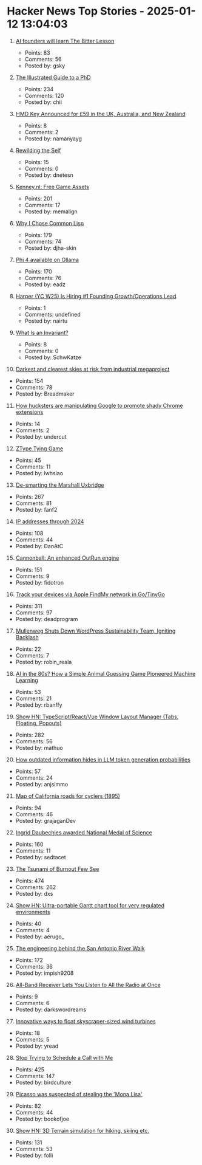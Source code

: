 # Hacker News Top Stories - 2025-01-12 13:04:03

1. [AI founders will learn The Bitter Lesson](https://lukaspetersson.com/blog/2025/bitter-vertical/)
   - Points: 83
   - Comments: 56
   - Posted by: gsky

2. [The Illustrated Guide to a PhD](https://matt.might.net/articles/phd-school-in-pictures/?_nospa=true)
   - Points: 234
   - Comments: 120
   - Posted by: chii

3. [HMD Key Announced for £59 in the UK, Australia, and New Zealand](https://www.hmd.com/en_int/press/hmd-key-press-release)
   - Points: 8
   - Comments: 2
   - Posted by: namanyayg

4. [Rewilding the Self](https://worldsensorium.com/rewilding-the-self/)
   - Points: 15
   - Comments: 0
   - Posted by: dnetesn

5. [Kenney.nl: Free Game Assets](https://www.kenney.nl/)
   - Points: 201
   - Comments: 17
   - Posted by: memalign

6. [Why I Chose Common Lisp](https://blog.djhaskin.com/blog/why-i-chose-common-lisp/)
   - Points: 179
   - Comments: 74
   - Posted by: djha-skin

7. [Phi 4 available on Ollama](https://ollama.com/library/phi4)
   - Points: 170
   - Comments: 76
   - Posted by: eadz

8. [Harper (YC W25) Is Hiring #1 Founding Growth/Operations Lead](https://www.ycombinator.com/companies/harper/jobs/VUe2K9r-founding-operations-lead)
   - Points: 1
   - Comments: undefined
   - Posted by: nairtu

9. [What Is an Invariant?](https://matklad.github.io/2023/10/06/what-is-an-invariant.html)
   - Points: 8
   - Comments: 0
   - Posted by: SchwKatze

10. [Darkest and clearest skies at risk from industrial megaproject](https://www.eso.org/public/news/eso2501/)
   - Points: 154
   - Comments: 78
   - Posted by: Breadmaker

11. [How hucksters are manipulating Google to promote shady Chrome extensions](https://arstechnica.com/security/2025/01/googles-chrome-web-store-has-a-serious-spam-problem-promoting-shady-extensions/)
   - Points: 14
   - Comments: 2
   - Posted by: undercut

12. [ZType Tying Game](https://zty.pe/)
   - Points: 45
   - Comments: 11
   - Posted by: lwhsiao

13. [De-smarting the Marshall Uxbridge](https://tomscii.sig7.se/2025/01/De-smarting-the-Marshall-Uxbridge)
   - Points: 267
   - Comments: 81
   - Posted by: fanf2

14. [IP addresses through 2024](https://www.potaroo.net/ispcol/2025-01/addr2024.html)
   - Points: 108
   - Comments: 44
   - Posted by: DanAtC

15. [Cannonball: An enhanced OutRun engine](https://github.com/djyt/cannonball)
   - Points: 151
   - Comments: 9
   - Posted by: fidotron

16. [Track your devices via Apple FindMy network in Go/TinyGo](https://github.com/hybridgroup/go-haystack)
   - Points: 311
   - Comments: 97
   - Posted by: deadprogram

17. [Mullenweg Shuts Down WordPress Sustainability Team, Igniting Backlash](https://www.therepository.email/mullenweg-shuts-down-wordpress-sustainability-team-igniting-backlash)
   - Points: 22
   - Comments: 7
   - Posted by: robin_reala

18. [AI in the 80s? How a Simple Animal Guessing Game Pioneered Machine Learning](https://medium.com/@alexey.medvecky/ai-in-the-80s-how-a-simple-animal-guessing-game-pioneered-machine-learning-before-it-was-cool-2f4a63dfe762)
   - Points: 53
   - Comments: 21
   - Posted by: rbanffy

19. [Show HN: TypeScript/React/Vue Window Layout Manager (Tabs, Floating, Popouts)](https://github.com/mathuo/dockview)
   - Points: 282
   - Comments: 56
   - Posted by: mathuo

20. [How outdated information hides in LLM token generation probabilities](https://blog.anj.ai/2025/01/llm-token-generation-probabilities.html)
   - Points: 57
   - Comments: 24
   - Posted by: anjsimmo

21. [Map of California roads for cyclers (1895)](https://www.loc.gov/resource/g4361p.ct000092/?r=-0.628,0.425,1.749,0.902,0)
   - Points: 94
   - Comments: 46
   - Posted by: grajaganDev

22. [Ingrid Daubechies awarded National Medal of Science](https://today.duke.edu/2025/01/ingrid-daubechies-awarded-national-medal-science)
   - Points: 160
   - Comments: 11
   - Posted by: sedtacet

23. [The Tsunami of Burnout Few See](http://charleshughsmith.blogspot.com/2025/01/i-quit-tsunami-of-burnout-few-see.html)
   - Points: 474
   - Comments: 262
   - Posted by: dxs

24. [Show HN: Ultra-portable Gantt chart tool for very regulated environments](https://github.com/aerugo/simplegantt)
   - Points: 40
   - Comments: 4
   - Posted by: aerugo_

25. [The engineering behind the San Antonio River Walk](https://practical.engineering/blog/2025/1/7/the-hidden-engineering-behind-texass-top-tourist-attraction)
   - Points: 172
   - Comments: 36
   - Posted by: impish9208

26. [All-Band Receiver Lets You Listen to All the Radio at Once](https://hackaday.com/2025/01/09/all-band-receiver-lets-you-listen-to-all-the-radio-at-once/)
   - Points: 9
   - Comments: 6
   - Posted by: darkswordreams

27. [Innovative ways to float skyscraper-sized wind turbines](https://mena-forum.com/innovative-float-skyscraper-sized-wind-turbines/)
   - Points: 18
   - Comments: 5
   - Posted by: yread

28. [Stop Trying to Schedule a Call with Me](https://matduggan.com/stop-trying-to-schedule-a-call-with-me/)
   - Points: 425
   - Comments: 147
   - Posted by: birdculture

29. [Picasso was suspected of stealing the 'Mona Lisa'](https://www.newyorker.com/magazine/2025/01/13/when-picasso-was-arrested-for-stealing-the-mona-lisa)
   - Points: 82
   - Comments: 44
   - Posted by: bookofjoe

30. [Show HN: 3D Terrain simulation for hiking, skiing etc.](https://github.com/r-follador/CubeTrek)
   - Points: 131
   - Comments: 53
   - Posted by: folli

